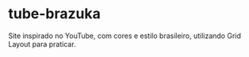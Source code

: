 # tube-brazuka
Site inspirado no YouTube, com cores e estilo brasileiro, utilizando Grid Layout para praticar.
